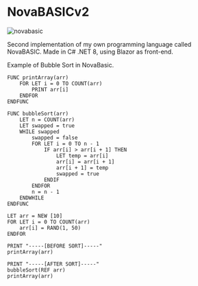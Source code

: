 # NovaBASICv2
![novabasic](https://github.com/StynVanDeHaterd/NovaBASIC/assets/9077578/80dc5727-aeb1-4a8d-b800-6cc74a2b202f)

Second implementation of my own programming language called NovaBASIC. Made in C# .NET 8, using Blazor as front-end.

Example of Bubble Sort in NovaBasic.
```
FUNC printArray(arr)
    FOR LET i = 0 TO COUNT(arr)
        PRINT arr[i]
    ENDFOR
ENDFUNC

FUNC bubbleSort(arr)
    LET n = COUNT(arr)
    LET swapped = true
    WHILE swapped
        swapped = false
        FOR LET i = 0 TO n - 1
            IF arr[i] > arr[i + 1] THEN
                LET temp = arr[i]
                arr[i] = arr[i + 1]
                arr[i + 1] = temp
                swapped = true
            ENDIF
        ENDFOR
        n = n - 1
    ENDWHILE
ENDFUNC

LET arr = NEW [10]
FOR LET i = 0 TO COUNT(arr)
    arr[i] = RAND(1, 50)
ENDFOR

PRINT "-----[BEFORE SORT]-----"
printArray(arr)

PRINT "-----[AFTER SORT]-----"
bubbleSort(REF arr)
printArray(arr)
```
